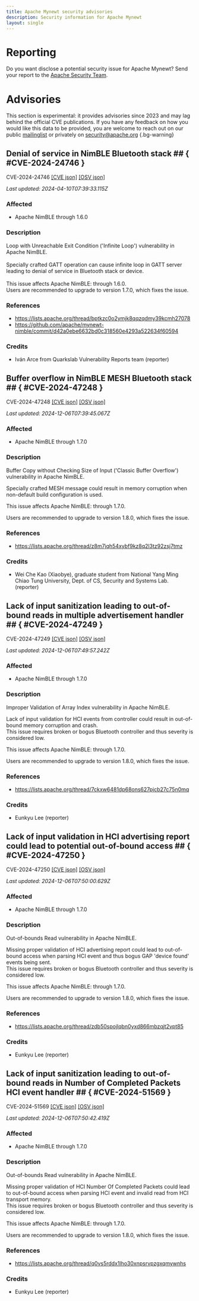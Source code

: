 ```yaml
---
title: Apache Mynewt security advisories
description: Security information for Apache Mynewt
layout: single
---
```


# Reporting

Do you want disclose a potential security issue for Apache Mynewt? Send your report to the [Apache Security Team](mailto:security@apache.org).

# Advisories

This section is experimental: it provides advisories since 2023 and may lag behind the official CVE publications. If you have any feedback on how you would like this data to be provided, you are welcome to reach out on our public [mailinglist](/mailinglist) or privately on [security@apache.org](mailto:security@apache.org)
{.bg-warning}

## Denial of service in NimBLE Bluetooth stack ## { #CVE-2024-24746 }

CVE-2024-24746 [\[CVE json\]](./CVE-2024-24746.cve.json) [\[OSV json\]](./CVE-2024-24746.osv.json)



_Last updated: 2024-04-10T07:39:33.115Z_

### Affected

* Apache NimBLE through 1.6.0


### Description

Loop with Unreachable Exit Condition ('Infinite Loop') vulnerability in Apache NimBLE.&nbsp;<br><br>Specially crafted GATT operation can cause infinite loop in GATT server leading to denial of service in Bluetooth stack or device.<br><br><span style="background-color: var(--wht);">This issue affects Apache NimBLE: through 1.6.0.<br></span><span style="background-color: var(--wht);">Users are recommended to upgrade to version 1.7.0, which fixes the issue.</span>

### References
* https://lists.apache.org/thread/bptkzc0o2ymjk8qqzqdmy39kcmh27078
* https://github.com/apache/mynewt-nimble/commit/d42a0ebe6632bd0c318560e4293a522634f60594


### Credits
* Iván Arce from Quarkslab Vulnerability Reports team (reporter)


## Buffer overflow in NimBLE MESH Bluetooth stack ## { #CVE-2024-47248 }

CVE-2024-47248 [\[CVE json\]](./CVE-2024-47248.cve.json) [\[OSV json\]](./CVE-2024-47248.osv.json)



_Last updated: 2024-12-06T07:39:45.067Z_

### Affected

* Apache NimBLE through 1.7.0


### Description

<p>Buffer Copy without Checking Size of Input ('Classic Buffer Overflow') vulnerability in Apache NimBLE.</p>Specially crafted MESH message could result in memory corruption when non-default build configuration is used.<br><p>This issue affects Apache NimBLE: through 1.7.0.</p><p>Users are recommended to upgrade to version 1.8.0, which fixes the issue.</p>

### References
* https://lists.apache.org/thread/z8m7jqh54xybf9kz8q2l3tz92zsj7tmz


### Credits
* Wei Che Kao (Xiaobye), graduate student from National Yang Ming Chiao Tung University, Dept. of CS, Security and Systems Lab. (reporter)


## Lack of input sanitization leading to out-of-bound reads in multiple advertisement handler ## { #CVE-2024-47249 }

CVE-2024-47249 [\[CVE json\]](./CVE-2024-47249.cve.json) [\[OSV json\]](./CVE-2024-47249.osv.json)



_Last updated: 2024-12-06T07:49:57.242Z_

### Affected

* Apache NimBLE through 1.7.0


### Description

<p>Improper Validation of Array Index vulnerability in Apache NimBLE.</p>Lack of input validation for HCI events from controller could result in out-of-bound memory corruption and crash.<br>This issue requires broken or bogus Bluetooth controller and thus severity is considered low.<br><p>This issue affects Apache NimBLE: through 1.7.0.</p><p>Users are recommended to upgrade to version 1.8.0, which fixes the issue.</p>

### References
* https://lists.apache.org/thread/7ckxw6481dp68ons627pjcb27c75n0mq


### Credits
* Eunkyu Lee (reporter)


## Lack of input validation in HCI advertising report could lead to potential out-of-bound access ## { #CVE-2024-47250 }

CVE-2024-47250 [\[CVE json\]](./CVE-2024-47250.cve.json) [\[OSV json\]](./CVE-2024-47250.osv.json)



_Last updated: 2024-12-06T07:50:00.629Z_

### Affected

* Apache NimBLE through 1.7.0


### Description

<p>Out-of-bounds Read vulnerability in Apache NimBLE.</p><span style="background-color: rgb(255, 255, 255);">Missing proper validation of HCI advertising report could lead to out-of-bound access when parsing HCI event and thus bogus G</span>AP 'device found' events being sent.<br>This issue requires broken or bogus Bluetooth controller and thus severity is considered low.<br><p>This issue affects Apache NimBLE: through 1.7.0.<br></p><p>Users are recommended to upgrade to version 1.8.0, which fixes the issue.</p>

### References
* https://lists.apache.org/thread/zdb50spojlqbn0yxd866mbzqjt2vpt85


### Credits
* Eunkyu Lee (reporter)


## Lack of input sanitization leading to out-of-bound reads in Number of Completed Packets HCI event handler ## { #CVE-2024-51569 }

CVE-2024-51569 [\[CVE json\]](./CVE-2024-51569.cve.json) [\[OSV json\]](./CVE-2024-51569.osv.json)



_Last updated: 2024-12-06T07:50:42.419Z_

### Affected

* Apache NimBLE through 1.7.0


### Description

<p></p><p>Out-of-bounds Read vulnerability in Apache NimBLE.</p><span style="background-color: rgb(255, 255, 255);">Missing proper validation of HCI Number Of Completed Packets could lead to out-of-bound access when parsing HCI event and invalid read from HCI transport memory.<br></span>This issue requires broken or bogus Bluetooth controller and thus severity is considered low.<br><p>This issue affects Apache NimBLE: through 1.7.0.<br></p><p>Users are recommended to upgrade to version 1.8.0, which fixes the issue.</p><p></p>

### References
* https://lists.apache.org/thread/q0vs5rddx1lho30xnpsrvpzgxqmywnhs


### Credits
* Eunkyu Lee (reporter)

